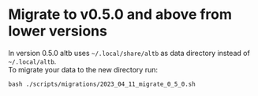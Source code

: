 # Migrate to v0.5.0 and above from lower versions

In version 0.5.0 altb uses `~/.local/share/altb` as data directory instead of `~/.local/altb`.  
To migrate your data to the new directory run:
```shell
bash ./scripts/migrations/2023_04_11_migrate_0_5_0.sh
```